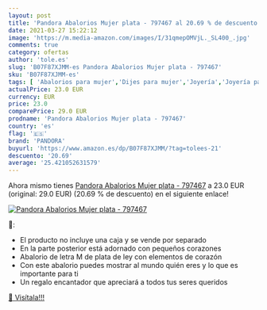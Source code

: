 ```yaml
---
layout: post
title: 'Pandora Abalorios Mujer plata - 797467 al 20.69 % de descuento'
date: 2021-03-27 15:22:12
image: 'https://m.media-amazon.com/images/I/31qmepOMVjL._SL400_.jpg'
comments: true
category: ofertas
author: 'tole.es'
slug: 'B07F87XJMM-es Pandora Abalorios Mujer plata - 797467'
sku: 'B07F87XJMM-es'
tags: [ 'Abalorios para mujer','Dijes para mujer','Joyería','Joyería para mujer','pandora', ]
actualPrice: 23.0 EUR
currency: EUR
price: 23.0
comparePrice: 29.0 EUR
prodname: 'Pandora Abalorios Mujer plata - 797467'
country: 'es'
flag: '🇪🇸'
brand: 'PANDORA'
buyurl: 'https://www.amazon.es/dp/B07F87XJMM/?tag=tolees-21'
descuento: '20.69'
average: '25.421052631579'
---
```


Ahora mismo tienes [Pandora Abalorios Mujer plata - 797467](https://www.amazon.es/dp/B07F87XJMM/?tag=tolees-21) a 23.0 EUR (original: 29.0 EUR) (20.69 %  de descuento) en el siguiente enlace!

[![Pandora Abalorios Mujer plata - 797467](https://m.media-amazon.com/images/I/31qmepOMVjL._SL400_.jpg)](https://www.amazon.es/dp/B07F87XJMM/?tag=tolees-21)

🔎:

- El producto no incluye una caja y se vende por separado
- En la parte posterior está adornado con pequeños corazones
- Abalorio de letra M de plata de ley con elementos de corazón
- Con este abalorio puedes mostrar al mundo quién eres y lo que es importante para ti
- Un regalo encantador que apreciará a todos tus seres queridos

[🛒 Visítala!!!](https://www.amazon.es/dp/B07F87XJMM/?tag=tolees-21)
